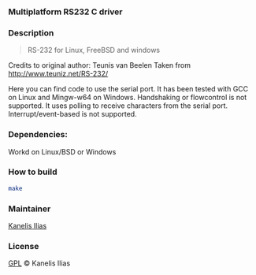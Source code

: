 ### Multiplatform RS232 C driver

### Description

> RS-232 for Linux, FreeBSD and windows

Credits to original author: Teunis van Beelen
Taken from http://www.teuniz.net/RS-232/

Here you can find code to use the serial port.
It has been tested with GCC on Linux and Mingw-w64 on Windows.
Handshaking or flowcontrol is not supported.
It uses polling to receive characters from the serial port.
Interrupt/event-based is not supported.

### Dependencies:

Workd on Linux/BSD or Windows

### How to build

```sh
make
```

### Maintainer

[Kanelis Ilias](mailto:hkanelhs@yahoo.gr)

### License

[GPL](LICENSE) © Kanelis Ilias
